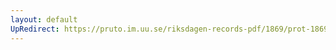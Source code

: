 ```yaml
---
layout: default
UpRedirect: https://pruto.im.uu.se/riksdagen-records-pdf/1869/prot-1869--fk--303/prot-1869--fk--303_032.pdf
---
```

